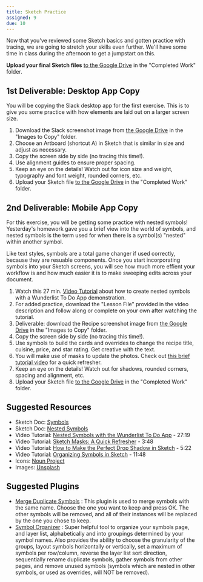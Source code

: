 ```yaml
---
title: Sketch Practice
assigned: 9
due: 10
---
```


Now that you've reviewed some Sketch basics and gotten practice with tracing, we are going to stretch your skills even further. We'll have some time in class during the afternoon to get a jumpstart on this.

 **Upload your final Sketch files** [to the Google Drive](https://drive.google.com/drive/u/1/folders/1OJWSXlXKHCHchXesu9GJhFflCIS-RvV0) in the "Completed Work" folder.



1st Deliverable: Desktop App Copy
------------------------------------------

You will be copying the Slack desktop app for the first exercise. This is to give you some practice with how elements are laid out on a larger screen size.

1. Download the Slack screenshot image from [the Google Drive](https://drive.google.com/drive/u/1/folders/1OJWSXlXKHCHchXesu9GJhFflCIS-RvV0) in the "Images to Copy" folder.
2. Choose an Artboard (shortcut A) in Sketch that is similar in size and adjust as necessary.
3. Copy the screen side by side (no tracing this time!).
4. Use alignment guides to ensure proper spacing.
5. Keep an eye on the details! Watch out for icon size and weight, typography and font weight, rounded corners, etc.
6. Upload your Sketch file [to the Google Drive](https://drive.google.com/drive/u/1/folders/1OJWSXlXKHCHchXesu9GJhFflCIS-RvV0) in the "Completed Work" folder.


2nd Deliverable: Mobile App Copy
-----------------------------------------

For this exercise, you will be getting some practice with nested symbols! Yesterday's homework gave you a brief view into the world of symbols, and nested symbols is the term used for when there is a symbol(s) "nested" within another symbol.

Like text styles, symbols are a total game changer if used correctly, because they are resuable components. Once you start incorporating symbols into your Sketch screens, you will see how much more effient your workflow is and how much easier it is to make sweeping edits across your document.

1. Watch this 27 min. [Video Tutorial](https://www.youtube.com/watch?v=hKGDtwDJaV8) about how to create nested symbols with a Wunderlist To Do App demonstration.
2. For added practice, download the "Lesson File" provided in the video description and follow along or complete on your own after watching the tutorial.
3. Deliverable: download the Recipe screenshot image from [the Google Drive](https://drive.google.com/drive/u/1/folders/1OJWSXlXKHCHchXesu9GJhFflCIS-RvV0) in the "Images to Copy" folder.
4. Copy the screen side by side (no tracing this time!).
5. Use symbols to build the cards and overrides to change the recipe title, cuisine, price, and star rating. Get creative with the text.
6. You will make use of masks to update the photos. Check out [this brief tutorial video](https://www.youtube.com/watch?v=3T02VqGf_d8) for a quick refresher.
7. Keep an eye on the details! Watch out for shadows, rounded corners, spacing and alignment, etc.
8. Upload your Sketch file [to the Google Drive](https://drive.google.com/drive/u/1/folders/1OJWSXlXKHCHchXesu9GJhFflCIS-RvV0) in the "Completed Work" folder.


Suggested Resources
-------------------

- Sketch Doc: [Symbols](https://www.sketchapp.com/docs/symbols/)
- Sketch Doc: [Nested Symbols](https://www.sketchapp.com/docs/symbols/nested-symbols/)
- Video Tutorial: [Nested Symbols with the Wunderlist To Do App](https://www.youtube.com/watch?v=hKGDtwDJaV8) - 27:19
- Video Tutorial: [Sketch Masks: A Quick Refresher](https://www.youtube.com/watch?v=3T02VqGf_d8) - 3:48
- Video Tutorial: [How to Make the Perfect Drop Shadow in Sketch](https://www.youtube.com/watch?v=E59YxyBD41k) - 5:22
- Video Tutorial: [Organizing Symbols in Sketch](https://www.youtube.com/watch?v=bz46QG-yUQE) - 11:48
- Icons: [Noun Project](https://thenounproject.com/)
- Images: [Unsplash](https://unsplash.com/)


Suggested Plugins
------------------

- [Merge Duplicate Symbols](https://github.com/oodesign/merge-duplicate-symbols)
: This plugin is used to merge symbols with the same name. Choose the one you want to keep and press OK. The other symbols will be removed, and all of their instances will be replaced by the one you chose to keep.
- [Symbol Organizer](https://github.com/sonburn/symbol-organizer)
: Super helpful tool to organize your symbols page, and layer list, alphabetically and into groupings determined by your symbol names. Also provides the ability to choose the granularity of the groups, layout symbols horizontally or vertically, set a maximum of symbols per row/column, reverse the layer list sort direction, sequentially rename duplicate symbols, gather symbols from other pages, and remove unused symbols (symbols which are nested in other symbols, or used as overrides, will NOT be removed).
